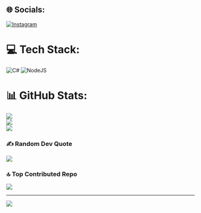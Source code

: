 
## 🌐 Socials:
[![Instagram](https://img.shields.io/badge/Instagram-%23E4405F.svg?logo=Instagram&logoColor=white)](https://instagram.com/@_horysa) 

# 💻 Tech Stack:
![C#](https://img.shields.io/badge/c%23-%23239120.svg?style=flat&logo=csharp&logoColor=white) ![NodeJS](https://img.shields.io/badge/node.js-6DA55F?style=flat&logo=node.js&logoColor=white)
# 📊 GitHub Stats:
![](https://github-readme-stats.vercel.app/api?username=maryamdnn&theme=bear&hide_border=false&include_all_commits=false&count_private=false)<br/>
![](https://github-readme-streak-stats.herokuapp.com/?user=maryamdnn&theme=bear&hide_border=false)<br/>
![](https://github-readme-stats.vercel.app/api/top-langs/?username=maryamdnn&theme=bear&hide_border=false&include_all_commits=false&count_private=false&layout=compact)

### ✍️ Random Dev Quote
![](https://quotes-github-readme.vercel.app/api?type=horizontal&theme=dark)

### 🔝 Top Contributed Repo
![](https://github-contributor-stats.vercel.app/api?username=maryamdnn&limit=5&theme=bear&combine_all_yearly_contributions=true)

---
[![](https://visitcount.itsvg.in/api?id=maryamdnn&icon=5&color=6)](https://visitcount.itsvg.in)

<!-- Proudly created with GPRM ( https://gprm.itsvg.in ) -->
